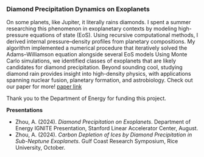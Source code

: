 ### Diamond Precipitation Dynamics on Exoplanets

On some planets, like Jupiter, it literally rains diamonds.
  I spent a summer researching this phenomenon in exoplanetary contexts by modeling high-pressure equations of state (EoS).
  Using recursive computational methods, I derived internal pressure–density profiles from planetary compositions.
  My algorithm implemented a numerical procedure that iteratively solved the Adams–Williamson equation alongside several EoS models 
  Using Monte Carlo simulations, we identified classes of exoplanets that are likely candidates for diamond precipitation.
  Beyond sounding cool, studying diamond rain provides insight into high-density physics, with applications spanning nuclear fusion, planetary formation, and astrobiology.
  Check out our paper for more! [paper link](https://example.com)

Thank you to the Department of Energy for funding this project.

**Presentations**  
- Zhou, A. (2024). *Diamond Precipitation on Exoplanets*. Department of Energy IGNITE Presentation, Stanford Linear Accelerator Center, August.  
- Zhou, A. (2024). *Carbon Depletion of Ices by Diamond Precipitation in Sub-Neptune Exoplanets*. Gulf Coast Research Symposium, Rice University, October.
